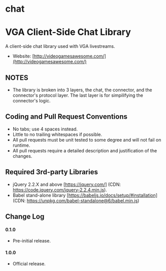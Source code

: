 # chat

VGA Client-Side Chat Library
===========

A client-side chat library used with VGA livestreams.

* Website: [http://videogamesawesome.com/](http://videogamesawesome.com/)

NOTES
-----------

* The library is broken into 3 layers, the chat, the connector, and the connector's protocol layer.  The last layer is for simpilifying the connector's logic.

Coding and Pull Request Conventions
-----------

* No tabs; use 4 spaces instead.
* Little to no trailing whitespaces if possible.
* All pull requests must be unit tested to some degree and will not fail on runtime.
* All pull requests require a detailed description and justification of the changes.

Required 3rd-party Libraries
-----------
* jQuery 2.2.X and above [https://jquery.com/] (CDN: https://code.jquery.com/jquery-2.2.4.min.js).
* Babel stand-alone library [https://babeljs.io/docs/setup/#installation] (CDN: https://unpkg.com/babel-standalone@6/babel.min.js)

Change Log
-----------

#### 0.1.0

* Pre-initial release.

#### 1.0.0

* Official release.
